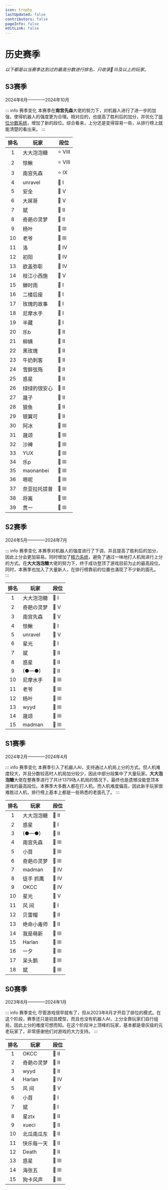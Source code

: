 ```yaml
---
icon: trophy
lastUpdated: false
contributors: false
pageInfo: false
editLink: false
---
```


# 历史赛季

*以下都是以当赛季达到过的最高分数进行排名，只收录🥇 III及以上的玩家。*

## S3赛季

<div class="author-comment">2024年8月————2024年10月</div>

::: info 赛季变化
本赛季在**南宫先森**大佬的努力下，对机器人进行了进一步的加强，使得机器人的强度更为合理。相对应的，也提高了胜利后的加分，并优化了[排位分数系统](document/welcome/score_and_season.html#排位分数与段位)，增加了新的段位。综合看来，上分还是变得容易一些，从排行榜上就能清楚的看出来。
:::


| 排名 | 玩家        | 段位     |
|:--:|-----------|--------|
| 1  | 大大泡泡糖     | ⭐ VIII |
| 2  | 惊鳅        | ⭐ VIII |
| 3  | 南宫先森      | ⭐ IX   |
| 4  | unravel   | 💎 I   |
| 5  | 安全        | 💎 V   |
| 6  | 大屌哥       | 💎 V   |
| 7  | 斌         | 💍 II  |
| 8  | 奇葩の灵梦     | 💍 II  |
| 9  | 杨叶        | 💍 III |
| 10 | 老爷        | 💍 III |
| 11 | 洛         | 💍 IV  |
| 12 | 初阳        | 💍 IV  |
| 13 | 欲盖弥彰      | 💍 IV  |
| 14 | 枝江小西施     | 💍 V   |
| 15 | 蝉时雨       | 🥇 I   |
| 16 | 二楼后座      | 🥇 I   |
| 17 | 玫瑰的故事     | 🥇 I   |
| 18 | 尼摩水手      | 🥇 I   |
| 19 | 半藏        | 🥇 I   |
| 20 | 乐b        | 🥇 II  |
| 21 | 柳姨        | 🥇 II  |
| 22 | 黑玫瑰       | 🥇 II  |
| 23 | 牛奶刺客      | 🥇 II  |
| 24 | 雪醉弦殇      | 🥇 II  |
| 25 | 惑星        | 🥇 II  |
| 26 | 绿绿的很安心    | 🥇 II  |
| 27 | 晟子        | 🥇 II  |
| 28 | 狼鱼        | 🥇 II  |
| 29 | 银翼可       | 🥇 II  |
| 30 | 阿冰        | 🥇 III |
| 31 | 晟颂        | 🥇 III |
| 32 | 沙裨        | 🥇 III |
| 33 | YUX       | 🥇 III |
| 34 | 乐p        | 🥇 III |
| 35 | maonanbei | 🥇 III |
| 36 | 嗯呢        | 🥇 III |
| 37 | 奈亚拉托提普    | 🥇 III |
| 38 | 将离        | 🥇 III |
| 39 | 贯一        | 🥇 III |

## S2赛季

<div class="author-comment">2024年5月————2024年7月</div>

::: info 赛季变化
本赛季对机器人的强度进行了下调，并且提高了胜利后的加分，因此上分会更加容易。同时增加了[精力系统](/document/welcome/score_and_season.md#精力系统)，避免了通过一味地打人机局进行上分的方式。在**大大泡泡糖**大佬的努力下，终于成功登顶了游戏目前为止的最高段位。同时，本赛季也加入了大量新人，在排行榜靠前的位置也涌现了不少新的面孔。
:::

| 排名 | 玩家      | 段位     |
|:--:|---------|--------|
| 1  | 大大泡泡糖   | 👑 I   |
| 2  | 奇葩の灵梦   | 💎 V   |
| 3  | 南宫先森    | 💎 V   |
| 4  | 惊鳅      | 💍 I   |
| 5  | unravel | 💍 V   |
| 6  | 星光      | 🥇 I   |
| 7  | 斌       | 🥇 II  |
| 8  | 惑星      | 🥇 II  |
| 9  | (●––●)  | 🥇 II  |
| 10 | 尼摩水手    | 🥇 III |
| 11 | 老爷      | 🥇 III |
| 12 | 杨叶      | 🥇 III |
| 13 | wyyd    | 🥇 III |
| 14 | 晟颂      | 🥇 III |
| 15 | madman  | 🥇 III |

## S1赛季

<div class="author-comment">2024年2月————2024年4月</div>

::: info 赛季变化
本赛季引入了机器人AI，支持通过人机局上分的方式。但人机难度较大，并且分数较高时人机局加分较少，因此中部分段集中了大量玩家。**大大泡泡糖**大佬在整赛季进行了共计1379场人机局的情况下，最终也是遗憾没能登顶本游戏的最高段位。本赛季大多数人都在打人机，而人机难度偏高，因此新手玩家很难胜过人机，排行榜上基本上都是一些熟悉的老面孔了。
:::

| 排名 | 玩家     | 段位     |
|:--:|--------|--------|
| 1  | 大大泡泡糖  | 👑 II  |
| 2  | 惑星     | 💍 I   |
| 3  | (●––●) | 💍 II  |
| 4  | 南宫先森   | 💍 III |
| 5  | 小苜     | 💍 III |
| 6  | 奇葩の灵梦  | 💍 III |
| 7  | madman | 💍 IV  |
| 8  | 徒手 抓鹰  | 💍 IV  |
| 9  | OKCC   | 💍 IV  |
| 10 | 星光     | 💍 V   |
| 11 | 风 间    | 🥇 I   |
| 12 | 贝雷帽    | 🥇 II  |
| 13 | 绝命小毒师  | 🥇 II  |
| 14 | 我是萌新   | 🥇 III |
| 15 | Harlan | 🥇 III |
| 16 | 一夕     | 🥇 III |
| 17 | 呆头鹅    | 🥇 III |
| 18 | 斌      | 🥇 III |

## S0赛季

<div class="author-comment">2023年8月————2024年1月</div>

::: info 赛季变化
尽管游戏很早就有了，但从2023年8月才开启了排位的模式。在这个阶段，赛季还只是初具模型，而且也没有机器人AI，上分全靠玩家们自行组局，因此上分的难度可想而知。在这个阶段冲上顶峰的玩家，基本都是骨灰级的元老玩家了，非常感谢他们对游戏的大力支持。
:::

| 排名 | 玩家     | 段位     |
|:--:|--------|--------|
| 1  | OKCC   | 💍 II  |
| 2  | 奇葩の灵梦  | 💍 II  |
| 3  | wyyd   | 💍 II  |
| 4  | Harlan | 💍 IV  |
| 5  | 风 间    | 💍 V   |
| 6  | 小苜     | 🥇 I   |
| 7  | 斌      | 🥇 I   |
| 8  | 星ztx   | 🥇 II  |
| 9  | xueci  | 🥇 II  |
| 10 | 北瓜南瓜东  | 🥇 II  |
| 11 | 快乐每一天  | 🥇 II  |
| 12 | Death  | 🥇 II  |
| 13 | 惑星     | 🥇 III |
| 14 | 海张五    | 🥇 III |
| 15 | 狗卡风声   | 🥇 III |
